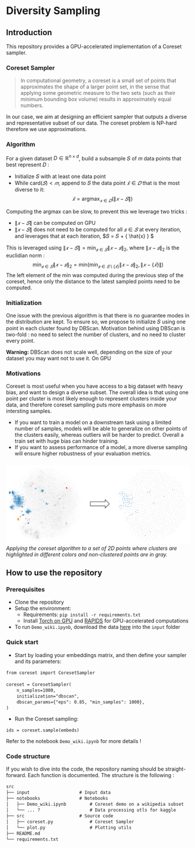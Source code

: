 # Diversity Sampling

## Introduction

This repository provides a GPU-accelerated implementation of a Coreset sampler.

### Coreset Sampler

> In computational geometry, a coreset is a small set of points that approximates the shape of a larger point set, in the sense that applying some geometric measure to the two sets (such as their minimum bounding box volume) results in approximately equal numbers. 

In our case, we aim at designing an efficient sampler that outputs a diverse and representative subset of our data. The coreset problem is NP-hard therefore we use approximations. 


### Algorithm

For a given dataset $D \in ℝ^{n \times d}$, build a subsample 𝑆 of 𝑚 data points that best represent 𝐷 :
- Initialize 𝑆 with at least one data point 
- While $\text{card}(𝑆)<𝑚$, append to 𝑆 the data point $\hat{𝑥} \in 𝐷$ that is the most diverse to it: 
$$ \hat{𝑥} = \text{argmax}_{𝑥 \in 𝐷} (\lVert 𝑥 − 𝑆  \rVert) $$

Computing the argmax can be slow, to prevent this we leverage two tricks :
- $\lVert 𝑥 − 𝑆  \rVert$ can be computed on GPU
- $\lVert 𝑥 − 𝑆 \rVert$ does not need to be computed for all $𝑠 \in 𝑆$ at every iteration, and leverages that at each iteration, $𝑆 = 𝑆 + \{ \hat{x} \} $

This is leveraged using  $\lVert 𝑥 − 𝑆 \rVert  = \text{min}_{𝑠 \in 𝑆} {\lVert 𝑥 − 𝑠 \rVert}_2$, where ${\lVert 𝑥 − 𝑠 \rVert}_2$ is the euclidian norm :
$$ \text{min}_{𝑠 \in 𝑆} {\lVert 𝑥 − 𝑠 \rVert}_2 = \text{min} \left( \text{min}_{𝑠 \in 𝑆\setminus \{\hat{𝑥}\}} {\lVert 𝑥 − 𝑠 \rVert}_2 , {\lVert 𝑥 − \{\hat{𝑥}\} \rVert} \right) $$
The left element of the min was computed during the previous step of the coreset, hence only the distance to the latest sampled points need to be computed.

### Initialization

One issue with the previous algorithm is that there is no guarantee modes in the distribution are kept. To ensure so, we propose to initialize 𝑆 using one point in each cluster found by DBScan. Motivation behind using DBScan is two-fold : no need to select the number of clusters, and no need to cluster every point. 

**Warning:** DBScan does not scale well, depending on the size of your dataset you may want not to use it. On GPU

### Motivations

Coreset is most useful when you have access to a big dataset with heavy bias, and want to design a diverse subset. The overall idea is that using one point per cluster is most likely enough to represent clusters inside your data, and therefore coreset sampling puts more emphasis on more intersting samples.

- If you want to train a model on a downstream task using a limited number of samples, models will be able to generalize on other points of the clusters easily, whereas outliers will be harder to predict. Overall a train set with huge bias can hinder training.
- If you want to assess performance of a model, a more diverse sampling will ensure higher robustness of your evaluation metrics.


### 

![Coreset example](coreset_example.png)
*Applying the coreset algorithm to a set of 2D points where clusters are highlighted in different colors and non-clustered points are in gray.*


## How to use the repository

### Prerequisites

- Clone the repository
- Setup the environment: 
  - Requirements: `pip install -r requirements.txt`
  - Install [Torch on GPU](https://pytorch.org/get-started/locally/) and [RAPIDS](https://docs.rapids.ai/install) for GPU-accelerated computations
- To run `Demo_wiki.ipynb`, download the data [here](https://www.kaggle.com/datasets/theoviel/diversity-sampling-demo-data/) into the `input` folder

### Quick start

- Start by loading your embeddings matrix, and then define your sampler and its parameters:
```
from coreset import CoresetSampler

coreset = CoresetSampler(
    n_samples=1000,
    initialization="dbscan",
    dbscan_params={"eps": 0.85, "min_samples": 1000},
)
```

- Run the Coreset sampling:
```
ids = coreset.sample(embeds)
```

Refer to the notebook `Demo_wiki.ipynb` for more details !

### Code structure

If you wish to dive into the code, the repository naming should be straight-forward. Each function is documented.
The structure is the following :

```
src
├── input                   # Input data
├── notebooks               # Notebooks
│   ├── Demo_wiki.ipynb         # Coreset demo on a wikipedia subset
│   └── ... ?                   # Data processing utls for kaggle
├── src                     # Source code
│   ├── coreset.py              # Coreset Sampler
│   └── plot.py                 # Plotting utils
├── README.md      
└── requirements.txt
``` 

